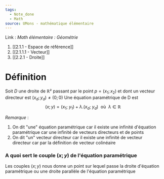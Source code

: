 ```yaml
---
tags:
  - Note_done
  - Math
source: UMons - mathématique élémentaire
---
```


Link : 
_Math élémentaire : Géométrie_
1. [[2.1.1 - Espace de référence]]
2. [[2.1.1.1 - Vecteur]]
3. [[2.2.1 - Droite]]

# Définition
Soit $D$ une droite de $ℝ²$ passant par le point $p = (x_1 ; x_2)$ et dont un vecteur directeur est $(x_d ; y_d) \neq (0 ; 0)$
Une équation paramétrique de D est $$(x ; y) = (x_1 ;\ y_1) + λ . (x_d ;\ y_d)\ \text{ où }\ λ ∈ ℝ$$

_Remarque_ :
1. On dit "une" équation paramétrique car il existe une infinité d'équation paramétrique car une infinité de vecteurs directeurs et de points 
2. On dit "un" vecteur directeur car il existe une infinité de vecteur directeur car par la définition de vecteur colinéaire

### A quoi sert le couple $(x ; y)$ de l'équation paramétrique 
Les couples $(x ; y)$ nous donne un point sur lequel passe la droite d'équation paramétrique ou une droite parallèle de l'équation paramétrique
